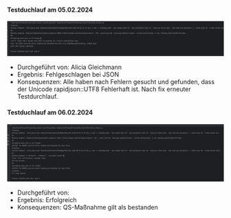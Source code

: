 #### Testduchlauf am 05.02.2024  
![](Komp_it6_f.png)
- Durchgeführt von: Alicia Gleichmann
- Ergebnis: Fehlgeschlagen bei JSON
- Konsequenzen:  Alle haben nach Fehlern gesucht und gefunden, dass der Unicode rapidjson::UTF8 Fehlerhaft ist. Nach fix erneuter Testdurchlauf.

#### Testduchlauf am 06.02.2024  
![](Komp_it6_s.png)
- Durchgeführt von: 
- Ergebnis: Erfolgreich
- Konsequenzen:  QS-Maßnahme gilt als bestanden